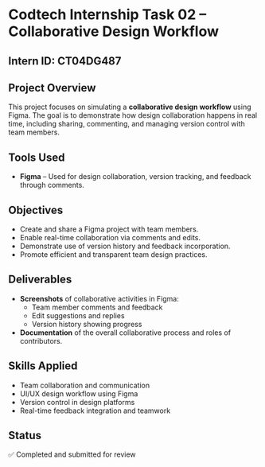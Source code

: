 # Codtech Internship Task 02 – Collaborative Design Workflow

## Intern ID: CT04DG487

## Project Overview
This project focuses on simulating a **collaborative design workflow** using Figma. The goal is to demonstrate how design collaboration happens in real time, including sharing, commenting, and managing version control with team members.

## Tools Used
- **Figma** – Used for design collaboration, version tracking, and feedback through comments.

## Objectives
- Create and share a Figma project with team members.
- Enable real-time collaboration via comments and edits.
- Demonstrate use of version history and feedback incorporation.
- Promote efficient and transparent team design practices.

## Deliverables
- **Screenshots** of collaborative activities in Figma:
  - Team member comments and feedback
  - Edit suggestions and replies
  - Version history showing progress
- **Documentation** of the overall collaborative process and roles of contributors.

## Skills Applied
- Team collaboration and communication
- UI/UX design workflow using Figma
- Version control in design platforms
- Real-time feedback integration and teamwork

## Status
✅ Completed and submitted for review

